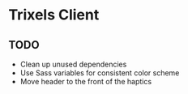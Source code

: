 # Trixels Client

## TODO
- Clean up unused dependencies
- Use Sass variables for consistent color scheme
- Move header to the front of the haptics